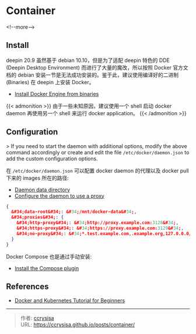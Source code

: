 # Container


&lt;!--more--&gt;

## Install

deepin 20.9 虽然基于 debian 10.10，但是为了适配 deepin 特色的 DDE (Deepin Desktop Environment) 而进行了大量的魔改，所以按照 Docker 官方文档的 debian 安装一节是无法成功安装的。鉴于此，建议使用编译好的二进制 (Binaries) 在 deepin 上安装 Docker。

- [Install Docker Engine from binaries](https://docs.docker.com/engine/install/binaries/)

{{&lt; admonition &gt;}}
由于一些未知原因，建议使用一个 shell 启动 docker daemon 再使用另一个 shell 来运行 docker application。
{{&lt; /admonition &gt;}}

## Configuration

&gt; If you need to start the daemon with additional options, modify the above command accordingly or create and edit the file `/etc/docker/daemon.json` to add the custom configuration options.

在 `/etc/docker/daemon.json` 可以配置 docker daemon 的代理以及 docker pull 下来的 images 所在的路径:

- [Daemon data directory](https://docs.docker.com/engine/daemon/#daemon-data-directory)
- [Configure the daemon to use a proxy](https://docs.docker.com/engine/daemon/proxy/)

```json
{
  &#34;data-root&#34;: &#34;/mnt/docker-data&#34;,
  &#34;proxies&#34;: {
    &#34;http-proxy&#34;: &#34;http://proxy.example.com:3128&#34;,
    &#34;https-proxy&#34;: &#34;https://proxy.example.com:3129&#34;,
    &#34;no-proxy&#34;: &#34;*.test.example.com,.example.org,127.0.0.0/8&#34;
  }
}
```

Docker Compose 也是通过手动安装:

- [Install the Compose plugin](https://docs.docker.com/compose/install/linux/#install-the-plugin-manually)

## References

- [Docker and Kubernetes Tutorial for Beginners](https://www.youtube.com/playlist?list=PLy7NrYWoggjwPggqtFsI_zMAwvG0SqYCb)


---

> 作者: [ccrysisa](https://github.com/ccrysisa)  
> URL: https://ccrysisa.github.io/posts/container/  

